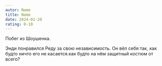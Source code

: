```yaml
---
autor: Name
title: Name
date: 2024-02-20
rating: 0-10
---
```

Побег из Шоушенка.

Энди понравился Реду за свою независимость. Он вёл себя так, как будто ничто его не касается.как будто на нём защитный костюм от всего?